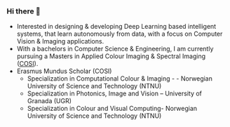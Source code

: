 ### Hi there 👋

- Interested in designing & developing Deep Learning based intelligent systems, that learn autonomously from data, with a focus on Computer Vision & Imaging applications.
- With a bachelors in Computer Science & Engineering, I am currently pursuing a Masters in Applied Colour Imaging & Spectral Imaging ([COSI](https://cosi-master.eu/)).
- Erasmus Mundus Scholar (COSI)
    - Specialization in Computational Colour & Imaging - - Norwegian University of Science and Technology (NTNU)
    - Specialization in Photonics, Image and Vision – University of Granada (UGR)
    - Specialization in Colour and Visual Computing- Norwegian University of Science and Technology (NTNU)


